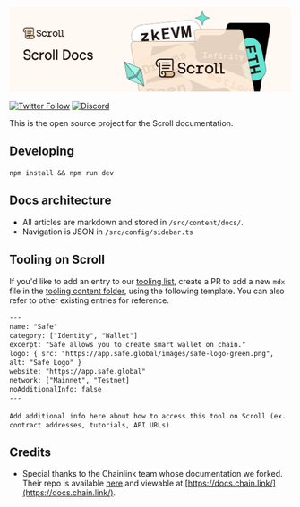 ![Contribute to Scroll](./src/assets/banner.png)

[![Twitter Follow](https://img.shields.io/twitter/follow/Scroll_ZKP?style=social)](https://twitter.com/Scroll_ZKP)
[![Discord](https://img.shields.io/discord/984015101017346058?color=%235865F2&label=Discord&logo=discord&logoColor=%23fff)](https://discord.gg/scroll)

This is the open source project for the Scroll documentation.

## Developing

```
npm install && npm run dev
```

## Docs architecture

- All articles are markdown and stored in `/src/content/docs/`.
- Navigation is JSON in `/src/config/sidebar.ts`

## Tooling on Scroll

If you'd like to add an entry to our [tooling list](http://docs.scroll.xyz/en/developers/scroll-contracts), create a PR to add a new `mdx` file in the [tooling content folder](src/content/tools), using the following template. You can also refer to other existing entries for reference.

```
---
name: "Safe"
category: ["Identity", "Wallet"]
excerpt: "Safe allows you to create smart wallet on chain."
logo: { src: "https://app.safe.global/images/safe-logo-green.png", alt: "Safe Logo" }
website: "https://app.safe.global"
network: ["Mainnet", "Testnet]
noAdditionalInfo: false
---

Add additional info here about how to access this tool on Scroll (ex. contract addresses, tutorials, API URLs)
```

## Credits

- Special thanks to the Chainlink team whose documentation we forked. Their repo is available [here](https://github.com/smartcontractkit/documentation) and viewable at [https://docs.chain.link/](https://docs.chain.link/).
